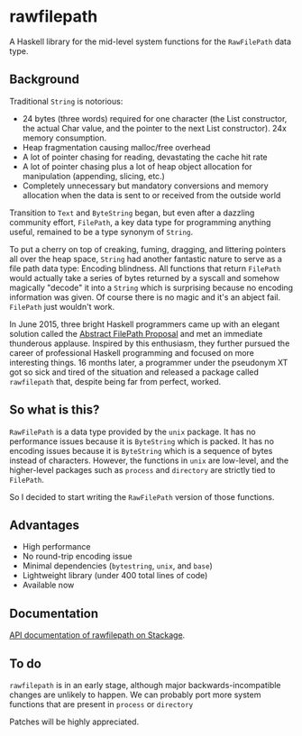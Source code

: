 # rawfilepath

A Haskell library for the mid-level system functions for the `RawFilePath` data type.

## Background

Traditional `String` is notorious:

- 24 bytes (three words) required for one character (the List constructor, the actual Char value, and the pointer to the next List constructor). 24x memory consumption.
- Heap fragmentation causing malloc/free overhead
- A lot of pointer chasing for reading, devastating the cache hit rate
- A lot of pointer chasing plus a lot of heap object allocation for manipulation (appending, slicing, etc.)
- Completely unnecessary but mandatory conversions and memory allocation when the data is sent to or received from the outside world

Transition to `Text` and `ByteString` began, but even after a dazzling community effort, `FilePath`, a key data type for programming anything useful, remained to be a type synonym of `String`.

To put a cherry on top of creaking, fuming, dragging, and littering pointers all over the heap space, `String` had another fantastic nature to serve as a file path data type: Encoding blindness. All functions that return `FilePath` would actually take a series of bytes returned by a syscall and somehow magically "decode" it into a `String` which is surprising because no encoding information was given. Of course there is no magic and it's an abject fail. `FilePath` just wouldn't work.

In June 2015, three bright Haskell programmers came up with an elegant solution called the [Abstract FilePath Proposal] and met an immediate thunderous applause. Inspired by this enthusiasm, they further pursued the career of professional Haskell programming and focused on more interesting things. 16 months later, a programmer under the pseudonym XT got so sick and tired of the situation and released a package called `rawfilepath` that, despite being far from perfect, worked.

## So what is this?

`RawFilePath` is a data type provided by the `unix` package. It has no performance issues because it is `ByteString` which is packed. It has no encoding issues because it is `ByteString` which is a sequence of bytes instead of characters. However, the functions in `unix` are low-level, and the higher-level packages such as `process` and `directory` are strictly tied to `FilePath`.

So I decided to start writing the `RawFilePath` version of those functions.

## Advantages

- High performance
- No round-trip encoding issue
- Minimal dependencies (`bytestring`, `unix`, and `base`)
- Lightweight library (under 400 total lines of code)
- Available now

## Documentation

[API documentation of rawfilepath on Stackage](https://www.stackage.org/package/rawfilepath).

## To do

`rawfilepath` is in an early stage, although major backwards-incompatible changes are unlikely to happen. We can probably port more system functions that are present in `process` or `directory`

Patches will be highly appreciated.

[Abstract FilePath Proposal]: https://ghc.haskell.org/trac/ghc/wiki/Proposal/AbstractFilePath
